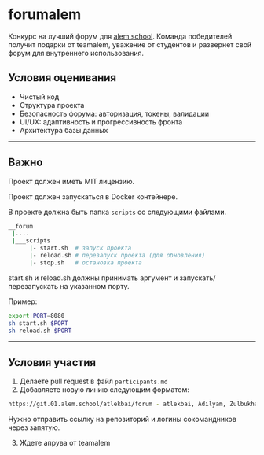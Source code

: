 # forumalem

Конкурс на лучший форум для [alem.school](https://alem.school). Команда победителей получит подарки от teamalem, уважение от студентов и развернет свой форум для внутреннего использования. 

## Условия оценивания

- Чистый код
- Структура проекта
- Безопасность форума: авторизация, токены, валидации
- UI/UX: адаптивность и прогрессивность фронта
- Архитектура базы данных

___

## Важно

Проект должен иметь MIT лицензию.

Проект должен запускаться в Docker контейнере.

В проекте должна быть папка `scripts` со следующими файлами.
```sh
__forum
 |....
 |___scripts
      |- start.sh  # запуск проекта
      |- reload.sh # перезапуск проекта (для обновления)
      |- stop.sh   # остановка проекта
```

start.sh и reload.sh должны принимать аргумент и запускать/перезапускать на указанном порту.

Пример:
```sh
export PORT=8080
sh start.sh $PORT
sh reload.sh $PORT
```

___

## Условия участия

1. Делаете pull request в файл `participants.md`
2. Добавляете новую линию следующим форматом:
```sh
https://git.01.alem.school/atlekbai/forum - atlekbai, Adilyam, Zulbukharov, sakenism
```

Нужно отправить ссылку на репозиторий и логины сокомандников через запятую.

3. Ждете апрува от teamalem
